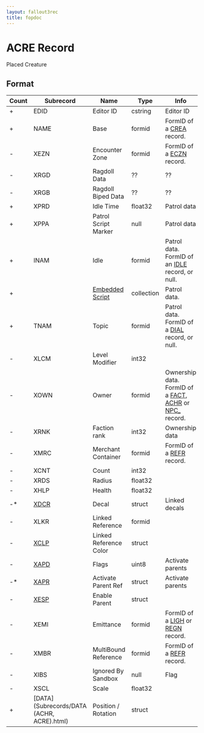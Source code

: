 ```yaml
---
layout: fallout3rec
title: fopdoc
---
```

ACRE Record
===========

Placed Creature

## Format

Count | Subrecord | Name | Type | Info
------|-------|------|------|-----
+ | EDID | Editor ID | cstring | Editor ID
+ | NAME | Base | formid | FormID of a [CREA](CREA.html) record.
- | XEZN | Encounter Zone | formid | FormID of a [ECZN](ECZN.html) record.
- | XRGD | Ragdoll Data | ?? | ??
- | XRGB | Ragdoll Biped Data | ?? | ??
+ | XPRD | Idle Time | float32 | Patrol data
+ | XPPA | Patrol Script Marker | null | Patrol data
+ | INAM | Idle | formid | Patrol data. FormID of an [IDLE](IDLE.html) record, or null.
+ | | [Embedded Script](Subrecords/Script.html) | collection | Patrol data.
+ | TNAM | Topic | formid | Patrol data. FormID of a [DIAL](DIAL.html) record, or null.
- | XLCM | Level Modifier | int32 |
- | XOWN | Owner | formid | Ownership data. FormID of a [FACT](FACT.html), [ACHR](ACHR.html) or [NPC_](NPC_.html) record.
- | XRNK | Faction rank | int32 | Ownership data
- | XMRC | Merchant Container | formid | FormID of a [REFR](REFR.html) record.
- | XCNT | Count | int32 |
- | XRDS | Radius | float32 |
- | XHLP | Health | float32 |
-* | [XDCR](Subrecords/XDCR.html) | Decal | struct | Linked decals
- | XLKR | Linked Reference | formid |
- | [XCLP](Subrecords/XCLP.html) | Linked Reference Color | struct |
- | [XAPD](Subrecords/XAPD.html) | Flags | uint8 | Activate parents
-* | [XAPR](Subrecords/XAPR.html) | Activate Parent Ref | struct | Activate parents
- | [XESP](Subrecords/XESP.html) | Enable Parent | struct |
- | XEMI | Emittance | formid | FormID of a [LIGH](LIGH.html) or [REGN](REGN.html) record.
- | XMBR | MultiBound Reference | formid | FormID of a [REFR](REFR.html) record.
- | XIBS | Ignored By Sandbox | null | Flag
- | XSCL | Scale | float32 |
+ | [DATA](Subrecords/DATA (ACHR, ACRE).html) | Position / Rotation | struct |
